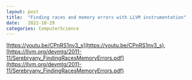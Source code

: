 ```yaml
---
layout: post
title:  "Finding races and memory errors with LLVM instrumentation"
date:   2022-10-29
categories: ComputerScience
---          
```


[https://youtu.be/CPnRS1nv3_s](https://youtu.be/CPnRS1nv3_s),                         
[https://llvm.org/devmtg/2011-11/Serebryany_FindingRacesMemoryErrors.pdf](https://llvm.org/devmtg/2011-11/Serebryany_FindingRacesMemoryErrors.pdf)